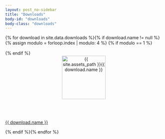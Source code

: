 ```yaml
---
layout: post_no-sidebar
title: "Downloads"
body-id: "downloads"
body-class: "downloads"
---
```


<div class="p-strip is-shallow u-no-padding--top">
  <div class="row u-equal-height">
  {% for download in site.data.downloads %}{% if download.name != null %}{% assign modulo = forloop.index | modulo: 4 %}
  {% if modulo == 1 %}
  </div>
  <div class="row u-equal-height" style="padding-top: 1rem;">
  {% endif %}
    <div class="col-3 p-card u-align--center">
      <header class="p-card__header u-vertically-center u-align--center" style="min-height: 150px;">
        <a href="{{ download.download }}"><img src="{{ download.image }}" alt="{{ site.assets_path }}{{ download.name }}" class="brand-canonical channel-web element-logo voice-canonical" width="140" /></a>
      </header>
      <p class="p-card__content"><a href="{{ download.download }}">{{ download.name }}</a></p>
    </div>
  {% endif %}{% endfor %}
  </div>
</div>
